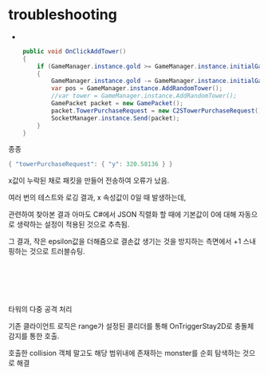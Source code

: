 # troubleshooting

- 

```cs
    public void OnClickAddTower()
    {
        if (GameManager.instance.gold >= GameManager.instance.initialGameState.TowerCost)
        {
            GameManager.instance.gold -= GameManager.instance.initialGameState.TowerCost;
            var pos = GameManager.instance.AddRandomTower();
            //var tower = GameManager.instance.AddRandomTower();
            GamePacket packet = new GamePacket();
            packet.TowerPurchaseRequest = new C2STowerPurchaseRequest() { X = pos.x, Y = pos.y };
            SocketManager.instance.Send(packet);
        }
    }
```

종종

```cs
{ "towerPurchaseRequest": { "y": 320.58136 } }
```
x값이 누락된 채로 패킷을 만들어 전송하여 오류가 났음.

여러 번의 테스트와 로깅 결과,
x 속성값이 0일 때 발생하는데,

관련하여 찾아본 결과 아마도 C#에서 JSON 직렬화 할 때에 기본값이 0에 대해 자동으로 생략하는 설정이 적용된 것으로 추측됨.

그 결과, 작은 epsilon값을 더해줌으로 결손값 생기는 것을 방지하는 측면에서 +1 스내핑하는 것으로 트러블슈팅.



<br><br><br><br>

타워의 다중 공격 처리

기존 클라이언트 로직은 range가 설정된 콜리더를 통해 OnTriggerStay2D로 충돌체 감지를 통한 호출.

호출한 collision 객체 말고도 해당 범위내에 존재하는 monster를 순회 탐색하는 것으로 해결
